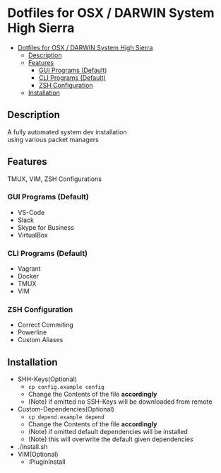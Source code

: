 # Dotfiles for OSX / DARWIN System High Sierra

- [Dotfiles for OSX / DARWIN System High Sierra](#dotfiles-for-osx---darwin-system-high-sierra)
  - [Description](#description)
  - [Features](#features)
    - [GUI Programs (Default)](#gui-programs-default)
    - [CLI Programs (Default)](#cli-programs-default)
    - [ZSH Configuration](#zsh-configuration)
  - [Installation](#installation)

## Description

A fully automated system dev installation  
using various packet managers

## Features

TMUX, VIM, ZSH Configurations

### GUI Programs (Default)

- VS-Code
- Slack
- Skype for Business
- VirtualBox

### CLI Programs (Default)

- Vagrant
- Docker
- TMUX
- VIM

### ZSH Configuration

- Correct Commiting
- Powerline
- Custom Aliases

## Installation

- SHH-Keys(Optional)
  - ```cp config.example config```
  - Change the Contents of the file **accordingly**
  - (Note) if omitted no SSH-Keys will be downloaded from remote
- Custom-Dependencies(Optional)
  - ```cp depend.example depend```
  - Change the Contents of the file **accordingly**
  - (Note) if omitted default dependencies will be installed
  - (Note) this will overwrite the default given dependencies
- ./install.sh
- VIM(Optional)
  - :PluginInstall